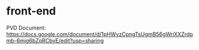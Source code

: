 # front-end

PVD Document:
https://docs.google.com/document/d/1pHWvzCpngTsUgmB56gWriXXZrdpmb-6mjg6bZqRCbvE/edit?usp=sharing
